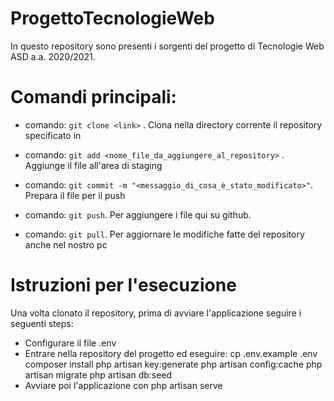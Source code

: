 # ProgettoTecnologieWeb # 

In questo repository sono presenti i sorgenti del progetto di Tecnologie Web ASD a.a. 2020/2021.



# Comandi principali:

- comando: `git clone <link>` . Clona nella directory corrente il repository specificato in <link>

- comando: `git add <nome_file_da_aggiungere_al_repository>` . Aggiunge il file all'area di staging

- comando: `git commit -m "<messaggio_di_cosa_è_stato_modificato>"`. Prepara il file per il push

- comando: `git push`. Per aggiungere i file qui su github.

- comando: `git pull`. Per aggiornare le modifiche fatte del repository anche nel nostro pc

# Istruzioni per l'esecuzione

Una volta clonato il repository, prima di avviare l'applicazione seguire i seguenti steps:
- Configurare il file .env
- Entrare nella repository del progetto ed eseguire:
	cp .env.example .env
	composer install
	php artisan key:generate
	php artisan config:cache
	php artisan migrate
	php artisan db:seed
- Avviare poi l'applicazione con
	php artisan serve

